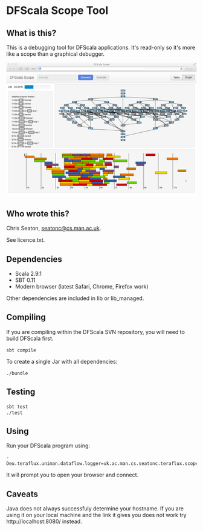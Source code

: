 DFScala Scope Tool
==================

What is this?
-------------

This is a debugging tool for DFScala applications. It's read-only so it's more
like a scope than a graphical debugger.

![DFScala Scope Screenshot](http://github.com/chrisseaton/dfscala-scope/raw/master/other/screenshot.png)

Who wrote this?
---------------

Chris Seaton, seatonc@cs.man.ac.uk.

See licence.txt.

Dependencies
------------

*   Scala 2.9.1
*   SBT 0.11
*   Modern browser (latest Safari, Chrome, Firefox work)

Other dependencies are included in lib or lib_managed.

Compiling
---------

If you are compiling within the DFScala SVN repository, you will need to build
DFScala first.

    sbt compile

To create a single Jar with all dependencies:

    ./bundle

Testing
-------

    sbt test
    ./test

Using
-----

Run your DFScala program using:

    -Deu.teraflux.uniman.dataflow.logger=uk.ac.man.cs.seatonc.teraflux.scope.Logger

It will prompt you to open your browser and connect.

Caveats
-------

Java does not always successfuly determine your hostname. If you are using it
on your local machine and the link it gives you does not work try
http://localhost:8080/ instead.
